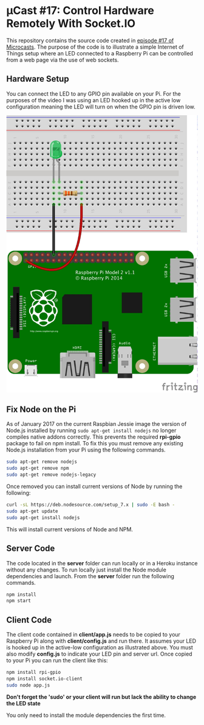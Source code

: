 # µCast #17: Control Hardware Remotely With Socket.IO

This repository contains the source code created in [episode #17 of Microcasts](https://www.youtube.com/watch?v=z3O26CC9nAc). The purpose of the code is to illustrate a simple Internet of Things setup where an LED connected to a Raspberry Pi can be controlled from a web page via the use of web sockets.

## Hardware Setup
You can connect the LED to any GPIO pin available on your Pi. For the purposes of the video I was using an LED hooked up in the active low configuration meaning the LED will turn on when the GPIO pin is driven low.

![LED connection](./hardware_hookup.jpg)

## Fix Node on the Pi
As of January 2017 on the current Raspbian Jessie image the version of Node.js installed by running `sudo apt-get install nodejs` no longer compiles native addons correctly. This prevents the required **rpi-gpio** package to fail on npm install. To fix this you must remove any existing Node.js installation from your Pi using the following commands.

```bash
sudo apt-get remove nodejs
sudo apt-get remove npm
sudo apt-get remove nodejs-legacy
```

Once removed you can install current versions of Node by running the following:

```bash
curl -sL https://deb.nodesource.com/setup_7.x | sudo -E bash -
sudo apt-get update
sudo apt-get install nodejs
```

This will install current versions of Node and NPM.

## Server Code
The code located in the **server** folder can run locally or in a Heroku instance without any changes. To run locally just install the Node module dependencies and launch. From the **server** folder run the following commands.

```bash
npm install
npm start
```

## Client Code
The client code contained in **client/app.js** needs to be copied to your Raspberry Pi along with **client/config.js** and run there. It assumes your LED is hooked up in the active-low configuration as illustrated above. You must also modify **config.js** to indicate your LED pin and server url. Once copied to your Pi you can run the client like this:

```bash
npm install rpi-gpio
npm install socket.io-client
sudo node app.js
```

**Don't forget the 'sudo' or your client will run but lack the ability to change the LED state**

You only need to install the module dependencies the first time.
